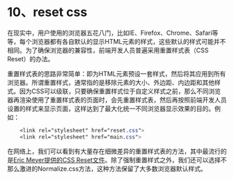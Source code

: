 # 10、reset css

在现实中，用户使用的浏览器五花八门，比如IE、Firefox、Chrome、Safari等等，每个浏览器都有各自默认的显示HTML元素的样式，这些默认的样式可能并不相同。为了确保浏览器的兼容性，前端开发人员普遍采用重置样式表（CSS Reset）的办法。

重置样式表的思路非常简单：即为HTML元素预设一套样式，然后将其应用到所有浏览器。所谓重置样式，通常指的是移除元素的大小、外边距、内边距和其他样式。因为CSS可以级联，只要确保重置样式位于自定义样式之前，那么不同浏览器再渲染使用了重置样式表的页面时，会先重置样式表，然后再按照前端开发人员设置的样式来显示页面，这样达到了最大化统一不同浏览器显示效果的目的。例如：

```css
    <link rel="stylesheet" href="reset.css">
    <link rel="stylesheet" href="main.css">
```

在网络上，我们可以看到有大量存在细微差异的重置样式表的方法，其中最流行的是[Eric Meyer提供的CSS Reset文件](http://meyerweb.com/eric/tools/css/reset/)。除了强制重置样式之外，我们还可以选择不那么激进的Normalize.css方法，这种方法保留了大多数浏览器默认样式。

